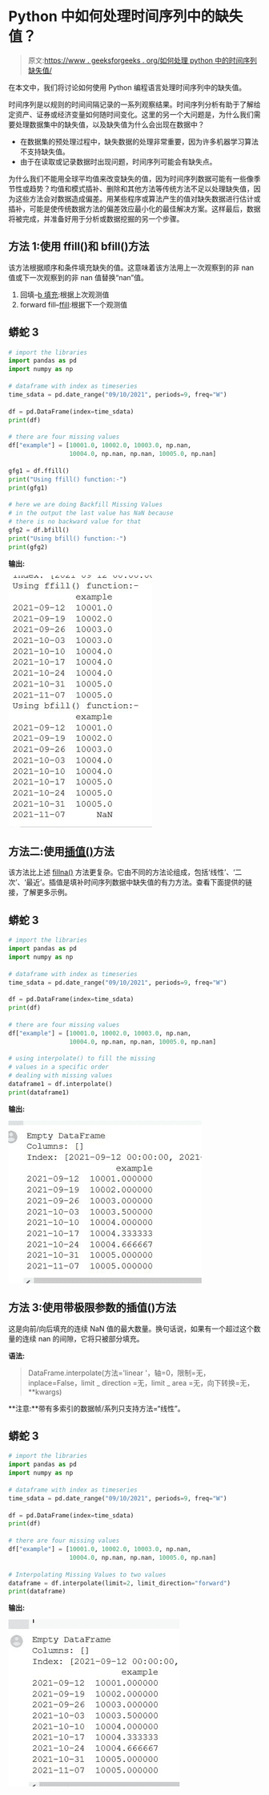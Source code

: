 # Python 中如何处理时间序列中的缺失值？

> 原文:[https://www . geeksforgeeks . org/如何处理 python 中的时间序列缺失值/](https://www.geeksforgeeks.org/how-to-deal-with-missing-values-in-a-timeseries-in-python/)

在本文中，我们将讨论如何使用 Python 编程语言处理时间序列中的缺失值。

时间序列是以规则的时间间隔记录的一系列观察结果。时间序列分析有助于了解给定资产、证券或经济变量如何随时间变化。这里的另一个大问题是，为什么我们需要处理数据集中的缺失值，以及缺失值为什么会出现在数据中？

*   在数据集的预处理过程中，缺失数据的处理非常重要，因为许多机器学习算法不支持缺失值。
*   由于在读取或记录数据时出现问题，时间序列可能会有缺失点。

为什么我们不能用全球平均值来改变缺失的值，因为时间序列数据可能有一些像季节性或趋势？均值和模式插补、删除和其他方法等传统方法不足以处理缺失值，因为这些方法会对数据造成偏差。用某些程序或算法产生的值对缺失数据进行估计或插补，可能是使传统数据方法的偏差效应最小化的最佳解决方案。这样最后，数据将被完成，并准备好用于分析或数据挖掘的另一个步骤。

## 方法 1:使用 ffill()和 bfill()方法

该方法根据顺序和条件填充缺失的值。这意味着该方法用上一次观察到的非 nan 值或下一次观察到的非 nan 值替换“nan”值。

1.  回填–[b 填充](https://www.geeksforgeeks.org/python-pandas-dataframe-bfill/):根据上次观测值
2.  forward fill–[ffill](https://www.geeksforgeeks.org/python-pandas-dataframe-ffill/):根据下一个观测值

## 蟒蛇 3

```py
# import the libraries
import pandas as pd
import numpy as np

# dataframe with index as timeseries
time_sdata = pd.date_range("09/10/2021", periods=9, freq="W")

df = pd.DataFrame(index=time_sdata)
print(df)

# there are four missing values
df["example"] = [10001.0, 10002.0, 10003.0, np.nan,
                 10004.0, np.nan, np.nan, 10005.0, np.nan]

gfg1 = df.ffill()
print("Using ffill() function:-")
print(gfg1)

# here we are doing Backfill Missing Values
# in the output the last value has NaN because 
# there is no backward value for that
gfg2 = df.bfill()
print("Using bfill() function:-")
print(gfg2)
```

**输出:**

![](img/8e348dacac4d548c1f7fccfd5789463b.png)

## 方法二:使用[插值()](https://www.geeksforgeeks.org/python-pandas-dataframe-interpolate/)方法

该方法比上述 [fillna()](https://www.geeksforgeeks.org/python-pandas-dataframe-fillna-to-replace-null-values-in-dataframe/) 方法更复杂。它由不同的方法论组成，包括‘线性’、‘二次’、‘最近’。插值是填补时间序列数据中缺失值的有力方法。查看下面提供的链接，了解更多示例。

## 蟒蛇 3

```py
# import the libraries
import pandas as pd
import numpy as np

# dataframe with index as timeseries
time_sdata = pd.date_range("09/10/2021", periods=9, freq="W")

df = pd.DataFrame(index=time_sdata)
print(df)

# there are four missing values
df["example"] = [10001.0, 10002.0, 10003.0, np.nan,
                 10004.0, np.nan, np.nan, 10005.0, np.nan]

# using interpolate() to fill the missing 
# values in a specific order
# dealing with missing values
dataframe1 = df.interpolate()
print(dataframe1)
```

**输出:**

![](img/c7125e5aacbab8594f6a580681fecef7.png)

## 方法 3:使用带极限参数的插值()方法

这是向前/向后填充的连续 NaN 值的最大数量。换句话说，如果有一个超过这个数量的连续 nan 的间隙，它将只被部分填充。

**语法:**

> DataFrame.interpolate(方法='linear '，轴=0，限制=无，inplace=False，limit _ direction =无，limit _ area =无，向下转换=无，**kwargs)

**注意:**带有多索引的数据帧/系列只支持方法=“线性”。

## 蟒蛇 3

```py
# import the libraries
import pandas as pd
import numpy as np

# dataframe with index as timeseries
time_sdata = pd.date_range("09/10/2021", periods=9, freq="W")

df = pd.DataFrame(index=time_sdata)
print(df)

# there are four missing values
df["example"] = [10001.0, 10002.0, 10003.0, np.nan,
                 10004.0, np.nan, np.nan, 10005.0, np.nan]

# Interpolating Missing Values to two values
dataframe = df.interpolate(limit=2, limit_direction="forward")
print(dataframe)
```

**输出:**

![](img/ead1e5fd3e7718f3ed4582e88404341b.png)